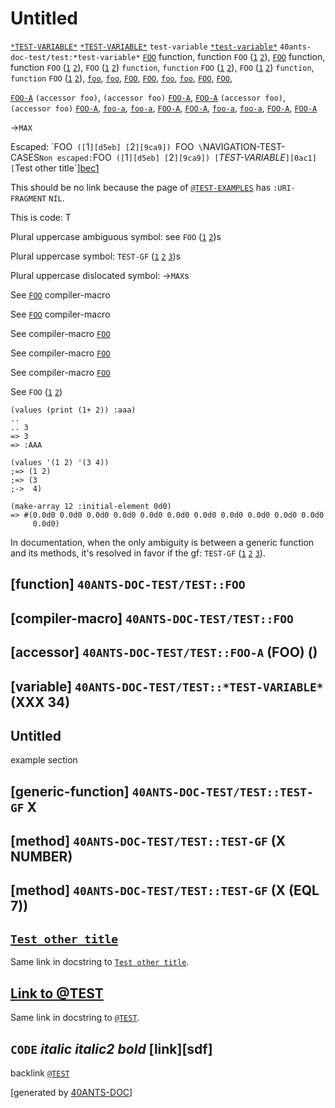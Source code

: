 <a id="x-2840ANTS-DOC-TEST-2FTEST-3A-3A-40TEST-2040ANTS-DOC-2FLOCATIVES-3ASECTION-29"></a>

# Untitled

[`*TEST-VARIABLE*`][0ac1]
[`*TEST-VARIABLE*`][0ac1]
`test-variable`
[`*test-variable*`][0ac1]
`40ants-doc-test/test:*test-variable*`
[`FOO`][9ca9] function, function `FOO` ([`1`][d5eb] [`2`][9ca9]),
[`FOO`][9ca9] function, function `FOO` ([`1`][d5eb] [`2`][9ca9]),
`FOO` ([`1`][d5eb] [`2`][9ca9]) `function`, `function` `FOO` ([`1`][d5eb] [`2`][9ca9]),
`FOO` ([`1`][d5eb] [`2`][9ca9]) `function`, `function` `FOO` ([`1`][d5eb] [`2`][9ca9]),
[`foo`][9ca9],
[`foo`][9ca9],
[`FOO`][9ca9],
[`FOO`][9ca9],
[`foo`][9ca9],
[`foo`][9ca9],
[`FOO`][9ca9],
[`FOO`][9ca9],

[`FOO-A`][742b] `(accessor foo)`, `(accessor foo)` [`FOO-A`][742b],
[`FOO-A`][742b] `(accessor foo)`, `(accessor foo)` [`FOO-A`][742b],
[`foo-a`][742b],
[`foo-a`][742b],
[`FOO-A`][742b],
[`FOO-A`][742b],
[`foo-a`][742b],
[`foo-a`][742b],
[`FOO-A`][742b],
[`FOO-A`][742b]

->`MAX`

Escaped: \`FOO` ([`1`][d5eb] [`2`][9ca9]) `FOO` \`NAVIGATION-TEST-CASES`
Non escaped: `FOO` ([`1`][d5eb] [`2`][9ca9]) [`*TEST-VARIABLE*`][0ac1]
[`Test other title`][bec1]

This should be no link because the page of [`@TEST-EXAMPLES`][3bc3]
has `:URI-FRAGMENT` `NIL`.

This is code: T

Plural uppercase ambiguous symbol: see `FOO` ([`1`][d5eb] [`2`][9ca9])s

Plural uppercase symbol: `TEST-GF` ([`1`][97c8] [`2`][7f0a] [`3`][57ea])s

Plural uppercase dislocated symbol: ->`MAX`s

See
[`FOO`][d5eb] compiler-macro

See [`FOO`][d5eb]
compiler-macro

See
compiler-macro [`FOO`][d5eb]

See compiler-macro
[`FOO`][d5eb]

See
compiler-macro 
[`FOO`][d5eb]

See
`FOO` ([`1`][d5eb] [`2`][9ca9])

```cl-transcript
(values (print (1+ 2)) :aaa)
..
.. 3 
=> 3
=> :AAA
```
```cl-transcript
(values '(1 2) '(3 4))
;=> (1 2)
;=> (3
;->  4)
```
```cl-transcript
(make-array 12 :initial-element 0d0)
=> #(0.0d0 0.0d0 0.0d0 0.0d0 0.0d0 0.0d0 0.0d0 0.0d0 0.0d0 0.0d0 0.0d0
     0.0d0)
```
In documentation, when the only ambiguity is between a generic
function and its methods, it's resolved in favor if the gf:
`TEST-GF` ([`1`][97c8] [`2`][7f0a] [`3`][57ea]).

<a id="x-2840ANTS-DOC-TEST-2FTEST-3A-3AFOO-20FUNCTION-29"></a>

## [function] `40ANTS-DOC-TEST/TEST::FOO`

<a id="x-2840ANTS-DOC-TEST-2FTEST-3A-3AFOO-20-28COMPILER-MACRO-29-29"></a>

## [compiler-macro] `40ANTS-DOC-TEST/TEST::FOO`

<a id="x-2840ANTS-DOC-TEST-2FTEST-3A-3AFOO-A-20-2840ANTS-DOC-2FLOCATIVES-3AACCESSOR-2040ANTS-DOC-TEST-2FTEST-3A-3AFOO-29-29"></a>

## [accessor] `40ANTS-DOC-TEST/TEST::FOO-A` (FOO) ()

<a id="x-2840ANTS-DOC-TEST-2FTEST-3A-3A-2ATEST-VARIABLE-2A-20-28VARIABLE-29-29"></a>

## [variable] `40ANTS-DOC-TEST/TEST::*TEST-VARIABLE*` (XXX 34)

<a id="x-2840ANTS-DOC-TEST-2FTEST-3A-3A-40TEST-EXAMPLES-2040ANTS-DOC-2FLOCATIVES-3ASECTION-29"></a>

## Untitled

example section

<a id="x-2840ANTS-DOC-TEST-2FTEST-3A-3ATEST-GF-20GENERIC-FUNCTION-29"></a>

## [generic-function] `40ANTS-DOC-TEST/TEST::TEST-GF` X

<a id="x-2840ANTS-DOC-TEST-2FTEST-3A-3ATEST-GF-20-28METHOD-20NIL-20-28NUMBER-29-29-29"></a>

## [method] `40ANTS-DOC-TEST/TEST::TEST-GF` (X NUMBER)

<a id="x-2840ANTS-DOC-TEST-2FTEST-3A-3ATEST-GF-20-28METHOD-20NIL-20-28-28EQL-207-29-29-29-29"></a>

## [method] `40ANTS-DOC-TEST/TEST::TEST-GF` (X (EQL 7))

<a id="x-2840ANTS-DOC-TEST-2FTEST-3A-3A-40TEST-SECTION-WITH-LINK-TO-OTHER-PAGE-IN-TITLE-2040ANTS-DOC-2FLOCATIVES-3ASECTION-29"></a>

## [`Test other title`][bec1]

Same link in docstring to [`Test other title`][bec1].

<a id="x-2840ANTS-DOC-TEST-2FTEST-3A-3A-40TEST-SECTION-WITH-LINK-TO-SAME-PAGE-IN-TITLE-2040ANTS-DOC-2FLOCATIVES-3ASECTION-29"></a>

## [Link to @TEST][e40d]

Same link in docstring to [`@TEST`][e40d].

<a id="x-2840ANTS-DOC-TEST-2FTEST-3A-3A-40TEST-TRICKY-TITLE-2040ANTS-DOC-2FLOCATIVES-3ASECTION-29"></a>

## `CODE` *italic* _italic2_ *bold* [link][sdf] <thing>

backlink [`@TEST`][e40d]


[0ac1]: #x-2840ANTS-DOC-TEST-2FTEST-3A-3A-2ATEST-VARIABLE-2A-20-28VARIABLE-29-29
[e40d]: #x-2840ANTS-DOC-TEST-2FTEST-3A-3A-40TEST-2040ANTS-DOC-2FLOCATIVES-3ASECTION-29
[3bc3]: #x-2840ANTS-DOC-TEST-2FTEST-3A-3A-40TEST-EXAMPLES-2040ANTS-DOC-2FLOCATIVES-3ASECTION-29
[d5eb]: #x-2840ANTS-DOC-TEST-2FTEST-3A-3AFOO-20-28COMPILER-MACRO-29-29
[9ca9]: #x-2840ANTS-DOC-TEST-2FTEST-3A-3AFOO-20FUNCTION-29
[742b]: #x-2840ANTS-DOC-TEST-2FTEST-3A-3AFOO-A-20-2840ANTS-DOC-2FLOCATIVES-3AACCESSOR-2040ANTS-DOC-TEST-2FTEST-3A-3AFOO-29-29
[97c8]: #x-2840ANTS-DOC-TEST-2FTEST-3A-3ATEST-GF-20-28METHOD-20NIL-20-28-28EQL-207-29-29-29-29
[7f0a]: #x-2840ANTS-DOC-TEST-2FTEST-3A-3ATEST-GF-20-28METHOD-20NIL-20-28NUMBER-29-29-29
[57ea]: #x-2840ANTS-DOC-TEST-2FTEST-3A-3ATEST-GF-20GENERIC-FUNCTION-29
[bec1]: other/test-other.md#x-2840ANTS-DOC-TEST-2FTEST-3A-3A-40TEST-OTHER-2040ANTS-DOC-2FLOCATIVES-3ASECTION-29

[generated by [40ANTS-DOC](https://40ants.com/doc/)]
